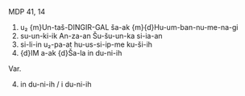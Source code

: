 MDP 41, 14

1. u₂ {m}Un-taš-DINGIR-GAL ša-ak {m}{d}Hu-um-ban-nu-me-na-gi
2. su-un-ki-ik An-za-an Šu-šu-un-ka si-ia-an
3. si-li-in u₂-pa-at hu-us-si-ip-me ku-ši-ih
4. {d}IM a-ak {d}Ša-la in du-ni-ih

Var.

4. in du-ni-ih / i du-ni-ih
